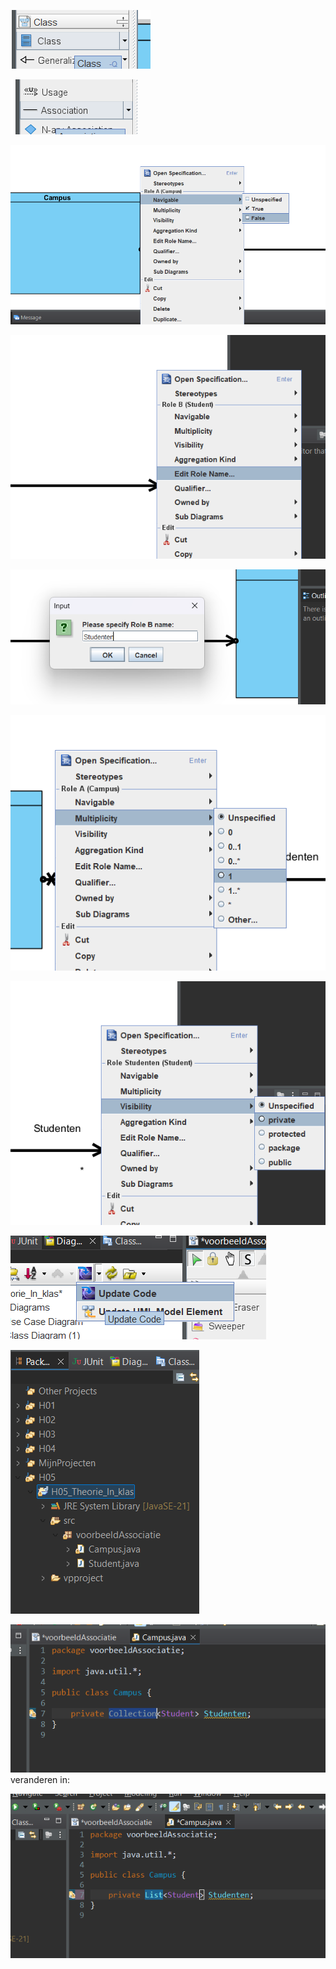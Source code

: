 ![](../attachments/20241031140631.png)



![](../attachments/20241031140616.png)


![](../attachments/20241031140507.png)


![](../attachments/20241031140532.png)

![](../attachments/20241031140552.png)

![](../attachments/20241031140700.png)


![](../attachments/20241031140739.png)


![](../attachments/20241031140900.png)


![](../attachments/20241031140912.png)

![](../attachments/20241031140948.png)
veranderen in:

![](../attachments/20241031140934.png)


